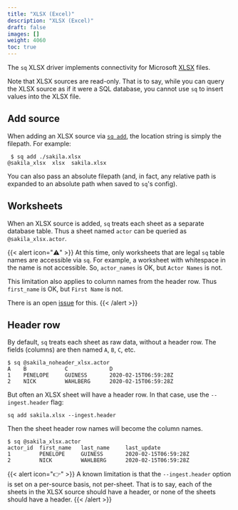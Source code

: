 ```yaml
---
title: "XLSX (Excel)"
description: "XLSX (Excel)"
draft: false
images: []
weight: 4060
toc: true
---
```

The `sq` XLSX driver implements connectivity
for Microsoft [XLSX](https://www.microsoft.com/en-us/microsoft-365/excel)
files.

Note that XLSX sources are read-only. That is to say, while you can query the XLSX
source as if it were a SQL database, you cannot use `sq` to insert values into the XLSX file.

## Add source

When adding an XLSX source via [`sq add`](/docs/cmd/add), the location string is simply the filepath.
For example:

```shell
 $ sq add ./sakila.xlsx
@sakila_xlsx  xlsx  sakila.xlsx
```

You can also pass an absolute filepath (and, in fact, any relative path is expanded to
an absolute path when saved to `sq`'s config).

## Worksheets

When an XLSX source is added, `sq` treats each sheet as a separate database table.
Thus a sheet named `actor` can be queried as `@sakila_xlsx.actor`.

{{< alert icon="⚠️" >}}
At this time, only worksheets that are legal `sq` table names are accessible via `sq`.
For example, a worksheet with whitespace in the name is not accessible. So, `actor_names` is OK,
but `Actor Names` is not.

This limitation also applies to column names from the header row. Thus `first_name` is OK,
but `First Name` is not.

There is an open [issue](https://github.com/neilotoole/sq/issues/98) for this.
{{< /alert >}}

## Header row

By default, `sq` treats each sheet as raw data, without a header row. The fields (columns)
are then named `A`, `B`, `C`, etc.

```shell
$ sq @sakila_noheader_xlsx.actor
A    B            C             D
1    PENELOPE     GUINESS       2020-02-15T06:59:28Z
2    NICK         WAHLBERG      2020-02-15T06:59:28Z
```

But often an XLSX sheet will have a header row. In that case, use the `--ingest.header` flag:

```shell
sq add sakila.xlsx --ingest.header
```

Then the sheet header row names will become the column names.

```shell
$ sq @sakila_xlsx.actor
actor_id  first_name   last_name     last_update
1         PENELOPE     GUINESS       2020-02-15T06:59:28Z
2         NICK         WAHLBERG      2020-02-15T06:59:28Z
```

{{< alert icon="👉" >}}
A known limitation is that the `--ingest.header` option is set on a per-source basis, not per-sheet.
That is to say, each of the sheets in the XLSX source should have a header, or none of the
sheets should have a header.
{{< /alert >}}
